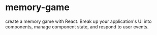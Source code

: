 # memory-game
create a memory game with React. Break up your application's UI into components, manage component state, and respond to user events.
